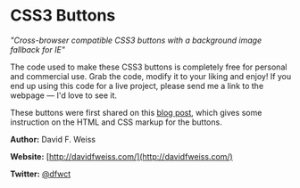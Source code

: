 # CSS3 Buttons

*"Cross-browser compatible CSS3 buttons with a background image fallback for IE"*

The code used to make these CSS3 buttons is completely free for personal and commercial use. Grab the code, modify it to your liking and enjoy! If you end up using this code for a live project, please send me a link to the webpage &mdash; I'd love to see it.

These buttons were first shared on this [blog post](http://www.webdesigndev.com/web-development/css3-buttons-for-every-web-browser), which gives some instruction on the HTML and CSS markup for the buttons.

**Author:** David F. Weiss

**Website:** [http://davidfweiss.com/](http://davidfweiss.com/)

**Twitter:** [@dfwct](http://twitter.com/dfwct)
